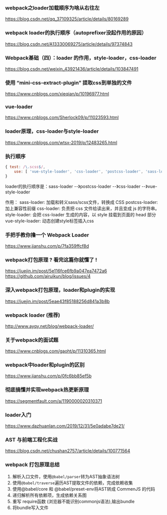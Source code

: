 ### webpack之loader加载顺序为啥从右往左
https://blog.csdn.net/qq_37109325/article/details/80169289

### webpack loader的执行顺序（autoprefixer没起作用的原因）
https://blog.csdn.net/A13330069275/article/details/97374843

### Webpack基础（四）：loader 的作用，style-loader，css-loader
https://blog.csdn.net/weixin_43921436/article/details/103847491


### 使用 “mini-css-extract-plugin” 提取css到单独的文件
https://www.cnblogs.com/xieqian/p/10196977.html

### vue-loader
https://www.cnblogs.com/Sherlock09/p/11023593.html

### loader原理，css-loader与style-loader
https://www.cnblogs.com/wtsx-2019/p/12483265.html

### 执行顺序

```js
{ test: /\.scss$/,
    use: [ 'vue-style-loader', 'css-loader', 'postcss-loader', 'sass-loader' ]
}
```

loader的执行顺序是：sass-loader --》postcss-loader --》css-loader --》vue-style-loader

作用：
sass-loader: 加载和转义sass/scss文件，转换成 CSS
postcss-loader: 加上兼容性前缀
css-loader: 负责把 css 文件给读出来，并且变成 js 的字符串。
style-loader: 会把 css-loader 生成的内容，以 style 挂载到页面的 head 部分
vue-style-loader: 动态创建style标签插入css


### 手把手教你撸一个 Webpack Loader
https://www.jianshu.com/p/7fa359ffcf8d

### webpack打包原理 ? 看完这篇你就懂了 !
https://juejin.im/post/5e116fce6fb9a047ea7472a6
https://github.com/airuikun/blog/issues/4

### 深入webpack打包原理，loader和plugin的实现
https://juejin.im/post/5eae43f85188256d841a3b8b


### webpack loader (推荐)
http://www.ayqy.net/blog/webpack-loader/

### 关于webpack的面试题
 https://www.cnblogs.com/gaoht/p/11310365.html

### webpack中loader和plugin的区别
 https://www.jianshu.com/p/0fc6bb85ef5b

### 彻底搞懂并实现webpack热更新原理
https://segmentfault.com/a/1190000020310371

### loader入门
 https://www.dazhuanlan.com/2019/12/31/5e0adabe7de21/

### AST 与前端工程化实战
https://blog.csdn.net/chushan2757/article/details/100771564


### webpack 打包原理总结

1. 解析入口文件，使用`@babel/parser`转为AST抽象语法树
2. 使用`@babel/traverse`遍历AST提取文件的依赖，完成依赖收集
3. 使用@babel/core 和 @babel/preset-env将AST转成 CommenJS 的代码
4. 递归解析所有依赖项，生成依赖关系图
5. 重写 require函数 (浏览器不能识别commonjs语法),输出bundle
6. 将bundle写入文件

